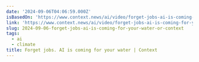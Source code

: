 ```yaml
---
date: '2024-09-06T04:06:59.000Z'
isBasedOn: 'https://www.context.news/ai/video/forget-jobs-ai-is-coming-for-your-water'
link: 'https://www.context.news/ai/video/forget-jobs-ai-is-coming-for-your-water'
slug: 2024-09-06-forget-jobs-ai-is-coming-for-your-water-or-context
tags:
  - ai
  - climate
title: Forget jobs. AI is coming for your water | Context
---
```

 
